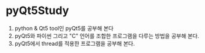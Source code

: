 # pyQt5Study
1. python &amp; Qt5 tool인 pyQt5를 공부해 본다
2. pyQt5와 파이썬 그리고 "C" 언어를 조합한 프로그램을 다루는 방법을 공부해 본다.
3. pyQt5에서 thread를 적용한 프로그램을 공부해 본다.
